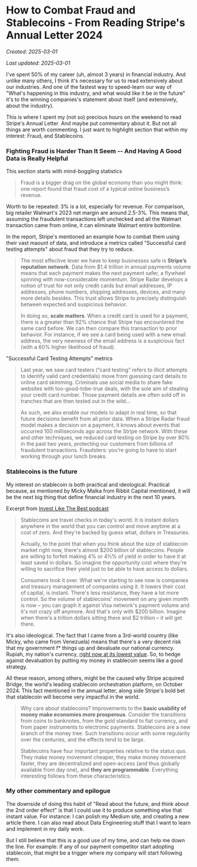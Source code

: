 # How to Combat Fraud and Stablecoins - From Reading Stripe's Annual Letter 2024

*Created: 2025-03-01*

*Last updated: 2025-03-01*

I've spent 50% of my career (uh, almost 3 years) in financial industry. And unlike many others, I think it's necessary for us to read extensively about our industries. And one of the fastest way to speed-learn our way of "What's happening in this industry, and what would like it be in the future" it's to the winning companies's statement about itself (and extensively, about the industry).

This is where I spent my (not so) precious hours on the weekend to read Stripe's Annual Letter. And maybe put commentary about it.
But not all things are worth commenting. I just want to highlight section that within my interest: Fraud, and Stablecoins.

### Fighting Fraud is Harder Than It Seem -- And Having A Good Data is Really Helpful

This section starts with mind-boggling statistics
> Fraud is a bigger drag on the global economy than you might think: one report found that fraud cost of
a typical online business’s revenue.

Worth to be repeated: 3% is a lot, especially for revenue. For comparison, big retailer Walmart's 2023 net margin are around 2.5-3%. This means that, assuming the fraudulent transactions left unchecked and all the Walmart transaction came from online, it can eliminate Walmart entire bottomline.

In the report, Stripe's mentioned an example how to combat them using their vast maount of data, and introduce a metrics called "Successful card testing attempts" about fraud that they try to reduce.

> The most effective lever we have to keep businesses safe is **Stripe’s reputation network**. Data from $1.4
trillion in annual payments volume means that each payment makes the next payment safer, a flywheel
spinning with now-considerable momentum. Stripe Radar develops a notion of trust for not only credit
cards but email addresses, IP addresses, phone numbers, shipping addresses, devices, and many more
details besides. This trust allows Stripe to precisely distinguish between expected and suspicious behavior.
>
>
> In doing so, **scale matters**. When a credit card is used for a payment, there is a greater than 92% chance
that Stripe has encountered the same card before. We can then compare this transaction to prior behavior.
For instance, if we see a card being used with a new email address, the very newness of the email address
is a suspicious fact (with a 60% higher likelihood of fraud).

"Successful Card Testing Attempts" metrics

> Last year, we saw card testers (“card testing” refers to illicit attempts to identify valid card credentials) move from guessing
card details to online card skimming. Criminals use social media to share fake websites with too-good-tobe-true deals, with the sole aim of stealing your credit card number. Those payment details are often sold off in tranches that are then tested out in the wild...
>
> As such, we also enable our models to adapt in real time, so that future decisions benefit from all prior data. When a Stripe Radar fraud model makes a decision on a payment, it knows about events that occurred 100 milliseconds ago across the Stripe network.
> With these and other techniques, we reduced card testing on Stripe by over 80% in the past two years, protecting our customers from billions of fraudulent transactions. Fraudsters: you’re going to have to start working through your lunch breaks.

### Stablecoins is the future

My interest on stablecoin is both practical and ideological. Practical because, as mentioned by Micky Malka from Ribbit Capital mentioned, it will be the next big thing that define financial industry in the next 10 years.

Excerpt from [Invest Like The Best podcast](https://joincolossus.com/episode/building-ribbit/)

> Stablecoins are travel checks in today's world. It is instant dollars anywhere in the world that you can control and move anytime at a cost of zero. And they're backed by guess what, dollars in Treasuries.
>
> Actually, to the point that when you think about the size of stablecoin market right now, there's almost $200 billion of stablecoins. People are willing to forfeit making 4% or 4½% of yield in order to have it at least saved in dollars. So imagine the opportunity cost where they're willing to sacrifice their yield just to be able to have access to dollars.
>
> Consumers took it over. What we're starting to see now is companies and treasury management of companies using it. It lowers their cost of capital, is instant. There's less resistance, they have a lot more control. So the volume of stablecoins' movement on any given month is now – you can graph it against Visa network's payment volume and it's not crazy off anymore. And that's only with $200 billion. Imagine when there's a trillion dollars sitting there and $2 trillion – it will get there.

It's also ideological. The fact that I came from a 3rd-world country (like Micky, who came from Venezuela) means that there's a very decent risk that my government f* things up and devaluate our national currency. Rupiah, my nation's currency, [right now at its lowest value](https://insight.kontan.co.id/news/pekan-penuh-tekanan-bagi-rupiah-hingga-terpuruk-ke-rp-16596-per-dolar-as). So, to hedge against devaluation by putting my money in stablecoin seems like a good strategy.

All these reason, among others, might be the caused why Stripe acquired Bridge, the world's leading stablecoin orchestration platform, on October 2024. This fact mentioned in the annual letter, along side Stripe's bold bet that stablecoin will become very impactful in the world.

> Why care about stablecoins? Improvements to the **basic usability of money make economies more prosperous**. Consider the transitions from coins to banknotes, from the gold standard to fiat currency, and from paper instruments to electronic payments. Stablecoins are a new branch of the money tree. Such transitions occur with some regularity over the centuries, and the effects tend to be large.
> 
> Stablecoins have four important properties relative to the status quo. They make money movement cheaper, they make money movement faster, they are decentralized and open-access (and thus globally available from day one), and **they are programmable**. Everything interesting follows from these characteristics.

### My other commentary and epilogue

The downside of doing this habit of "Read about the future, and think about the 2nd order effect" is that I could use it to produce something else that instant value. For instance: I can polish my Medium site, and creating a new article there. I can also read about Data Engineering stuff that I want to learn and implement in my daily work.

But I still believe that this is a good use of my time, and can help me down the line. For example: if any of our payment competitor start adopting stablecoin, that might be a trigger where my company will start following them. 
